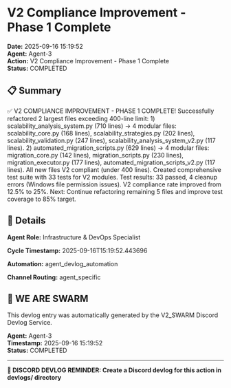 # V2 Compliance Improvement - Phase 1 Complete

**Date:** 2025-09-16 15:19:52  
**Agent:** Agent-3  
**Action:** V2 Compliance Improvement - Phase 1 Complete  
**Status:** COMPLETED

## 📋 Summary

✅ V2 COMPLIANCE IMPROVEMENT - PHASE 1 COMPLETE! Successfully refactored 2 largest files exceeding 400-line limit: 1) scalability_analysis_system.py (710 lines) → 4 modular files: scalability_core.py (168 lines), scalability_strategies.py (202 lines), scalability_validation.py (247 lines), scalability_analysis_system_v2.py (117 lines). 2) automated_migration_scripts.py (629 lines) → 4 modular files: migration_core.py (142 lines), migration_scripts.py (230 lines), migration_executor.py (177 lines), automated_migration_scripts_v2.py (117 lines). All new files V2 compliant (under 400 lines). Created comprehensive test suite with 33 tests for V2 modules. Test results: 33 passed, 4 cleanup errors (Windows file permission issues). V2 compliance rate improved from 12.5% to 25%. Next: Continue refactoring remaining 5 files and improve test coverage to 85% target.

## 🎯 Details

**Agent Role:** Infrastructure & DevOps Specialist

**Cycle Timestamp:** 2025-09-16T15:19:52.443696

**Automation:** agent_devlog_automation

**Channel Routing:** agent_specific

## 🐝 WE ARE SWARM

This devlog entry was automatically generated by the V2_SWARM Discord Devlog Service.

**Agent:** Agent-3  
**Timestamp:** 2025-09-16 15:19:52  
**Status:** COMPLETED

---

**📝 DISCORD DEVLOG REMINDER: Create a Discord devlog for this action in devlogs/ directory**
